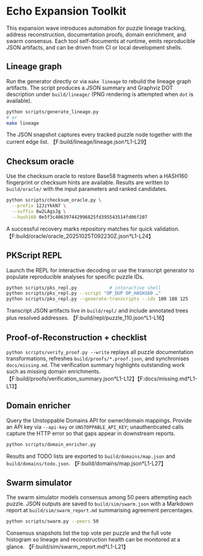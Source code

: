 # Echo Expansion Toolkit

This expansion wave introduces automation for puzzle lineage tracking, address
reconstruction, documentation proofs, domain enrichment, and swarm consensus.
Each tool self-documents at runtime, emits reproducible JSON artifacts, and can
be driven from CI or local development shells.

## Lineage graph

Run the generator directly or via `make lineage` to rebuild the lineage graph
artifacts. The script produces a JSON summary and Graphviz DOT description under
`build/lineage/` (PNG rendering is attempted when `dot` is available).

```bash
python scripts/generate_lineage.py
# or
make lineage
```

The JSON snapshot captures every tracked puzzle node together with the current
edge list. 【F:build/lineage/lineage.json†L1-L29】

## Checksum oracle

Use the checksum oracle to restore Base58 fragments when a HASH160 fingerprint
or checksum hints are available. Results are written to `build/oracle/` with the
input parameters and ranked candidates.

```bash
python scripts/checksum_oracle.py \
  --prefix 12JzYkkN7 \
  --suffix 6w2LAgsJg \
  --hash160 0e5f3c406397442996825fd395543514fd06f207
```

A successful recovery marks repository matches for quick validation. 【F:build/oracle/oracle_20251025T092230Z.json†L1-L24】

## PKScript REPL

Launch the REPL for interactive decoding or use the transcript generator to
populate reproducible analyses for specific puzzle IDs.

```bash
python scripts/pks_repl.py            # interactive shell
python scripts/pks_repl.py --script "OP_DUP OP_HASH160 …"
python scripts/pks_repl.py --generate-transcripts --ids 100 108 125
```

Transcript JSON artifacts live in `build/repl/` and include annotated trees plus
resolved addresses. 【F:build/repl/puzzle_110.json†L1-L16】

## Proof-of-Reconstruction + checklist

`python scripts/verify_proof.py --write` replays all puzzle documentation
transformations, refreshes `build/proofs/*.proof.json`, and synchronises
`docs/missing.md`. The verification summary highlights outstanding work such as
missing domain enrichments. 【F:build/proofs/verification_summary.json†L1-L12】【F:docs/missing.md†L1-L13】

## Domain enricher

Query the Unstoppable Domains API for owner/domain mappings. Provide an API key
via `--api-key` or `UNSTOPPABLE_API_KEY`; unauthenticated calls capture the
HTTP error so that gaps appear in downstream reports.

```bash
python scripts/domain_enricher.py
```

Results and TODO lists are exported to `build/domains/map.json` and
`build/domains/todo.json`. 【F:build/domains/map.json†L1-L27】

## Swarm simulator

The swarm simulator models consensus among 50 peers attempting each puzzle.
JSON outputs are saved to `build/sim/swarm.json` with a Markdown report at
`build/sim/swarm_report.md` summarising agreement percentages.

```bash
python scripts/swarm.py --peers 50
```

Consensus snapshots list the top vote per puzzle and the full vote histogram so
lineage and reconstruction health can be monitored at a glance. 【F:build/sim/swarm_report.md†L1-L21】

